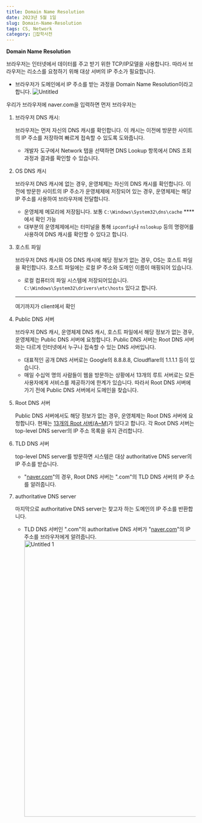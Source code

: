 ```yaml
---
title: Domain Name Resolution
date: 2023년 5월 1일
slug: Domain-Name-Resolution
tags: CS, Network
category: 🙏잡학사전
---
```


**Domain Name Resolution**

브라우저는 인터넷에서 데이터를 주고 받기 위한 TCP/IP모델을 사용합니다. 따라서 브라우저는 리소스를 요청하기 위해 대상 서버의 IP 주소가 필요합니다.

- 브라우저가 도메인에서 IP 주소를 받는 과정을 Domain Name Resolution이라고 합니다.
  ![Untitled](https://github.com/shyjnnn/shyjnnn.dev/assets/81355590/eb1906e9-0a09-4adf-bf5a-5962c1adec24)

우리가 브라우저에 naver.com을 입력하면 먼저 브라우저는

1. 브라우저 DNS 캐시:

   브라우저는 먼저 자신의 DNS 캐시를 확인합니다. 이 캐시는 이전에 방문한 사이트의 IP 주소를 저장하여 빠르게 접속할 수 있도록 도와줍니다.

   - 개발자 도구에서 Network 탭을 선택하면 DNS Lookup 항목에서 DNS 조회 과정과 결과를 확인할 수 있습니다.

2. OS DNS 캐시

   브라우저 DNS 캐시에 없는 경우, 운영체제는 자신의 DNS 캐시를 확인합니다. 이전에 방문한 사이트의 IP 주소가 운영체제에 저장되어 있는 경우, 운영체제는 해당 IP 주소를 사용하여 브라우저에 전달합니다.

   - 운영체제 메모리에 저장됩니다. 보통 `C:\Windows\System32\dns\cache` \*\*\*\*에서 확인 가능
   - 대부분의 운영체제에서는 터미널을 통해 `ipconfig`나 `nslookup` 등의 명령어를 사용하여 DNS 캐시를 확인할 수 있다고 합니다.

3. 호스트 파일

   브라우저 DNS 캐시와 OS DNS 캐시에 해당 정보가 없는 경우, OS는 호스트 파일을 확인합니다. 호스트 파일에는 로컬 IP 주소와 도메인 이름이 매핑되어 있습니다.

   - 로컬 컴퓨터의 파일 시스템에 저장되어있습니다. `C:\Windows\System32\drivers\etc\hosts` 있다고 합니다.

   ***

   여기까지가 client에서 확인

4. Public DNS 서버

   브라우저 DNS 캐시, 운영체제 DNS 캐시, 호스트 파일에서 해당 정보가 없는 경우, 운영체제는 Public DNS 서버에 요청합니다. Public DNS 서버는 Root DNS 서버와는 다르게 인터넷에서 누구나 접속할 수 있는 DNS 서버입니다.

   - 대표적인 공개 DNS 서버로는 Google의 8.8.8.8, Cloudflare의 1.1.1.1 등이 있습니다.
   - 매일 수십억 명의 사람들이 웹을 방문하는 상황에서 13개의 루트 서버로는 모든 사용자에게 서비스를 제공하기에 한계가 있습니다. 따라서 Root DNS 서버에 가기 전에 Public DNS 서버에서 도메인을 찾습니다.

5. Root DNS 서버

   Public DNS 서버에서도 해당 정보가 없는 경우, 운영체제는 Root DNS 서버에 요청합니다. 현재는 [13개의 Root 서버(A~M)](https://ko.wikipedia.org/wiki/%EB%A3%A8%ED%8A%B8_%EB%84%A4%EC%9E%84_%EC%84%9C%EB%B2%84)가 있다고 합니다. 각 Root DNS 서버는 top-level DNS server의 IP 주소 목록을 유지 관리합니다.

6. TLD DNS 서버

   top-level DNS server를 방문하면 시스템은 대상 authoritative DNS server의 IP 주소를 받습니다.

   - "[naver.com](http://naver.com/)"의 경우, Root DNS 서버는 ".com"의 TLD DNS 서버의 IP 주소를 알려줍니다.

7. authoritative DNS server

   마지막으로 authoritative DNS server는 찾고자 하는 도메인의 IP 주소를 반환합니다.

   - TLD DNS 서버인 ".com"의 authoritative DNS 서버가 "[naver.com](http://naver.com/)"의 IP 주소를 브라우저에게 알려줍니다.
     <img width="733" alt="Untitled 1" src="https://github.com/shyjnnn/shyjnnn.dev/assets/81355590/ad7aa7d6-7a60-40cf-89a0-e3f72e4052df">
